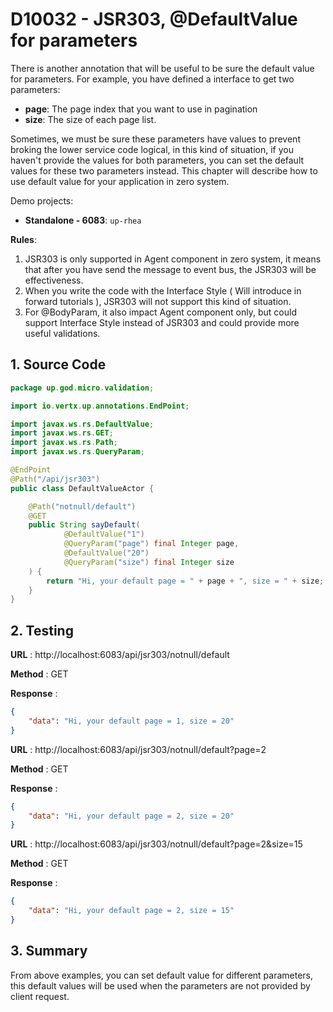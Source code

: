 # D10032 - JSR303, @DefaultValue for parameters

There is another annotation that will be useful to be sure the default value for parameters. For example, you have defined a interface to get two parameters:

* **page**: The page index that you want to use in pagination
* **size**: The size of each page list.

Sometimes, we must be sure these parameters have values to prevent broking the lower service code logical, in this kind of situation, if you haven't provide the values for both parameters, you can set the default values for these two parameters instead. This chapter will describe how to use default value for your application in zero system.

Demo projects:

* **Standalone - 6083**: `up-rhea`

**Rules**:

1. JSR303 is only supported in Agent component in zero system, it means that after you have send the message to event bus, the JSR303 will be effectiveness.
2. When you write the code with the Interface Style \( Will introduce in forward tutorials \), JSR303 will not support this kind of situation.
3. For @BodyParam, it also impact Agent component only, but could support Interface Style instead of JSR303 and could provide more useful validations.

## 1. Source Code

```java
package up.god.micro.validation;

import io.vertx.up.annotations.EndPoint;

import javax.ws.rs.DefaultValue;
import javax.ws.rs.GET;
import javax.ws.rs.Path;
import javax.ws.rs.QueryParam;

@EndPoint
@Path("/api/jsr303")
public class DefaultValueActor {

    @Path("notnull/default")
    @GET
    public String sayDefault(
            @DefaultValue("1")
            @QueryParam("page") final Integer page,
            @DefaultValue("20")
            @QueryParam("size") final Integer size
    ) {
        return "Hi, your default page = " + page + ", size = " + size;
    }
}
```

## 2. Testing

**URL** : http://localhost:6083/api/jsr303/notnull/default

**Method** : GET

**Response** : 

```json
{
    "data": "Hi, your default page = 1, size = 20"
}
```

**URL** : http://localhost:6083/api/jsr303/notnull/default?page=2

**Method** : GET

**Response** : 

```json
{
    "data": "Hi, your default page = 2, size = 20"
}
```

**URL** : http://localhost:6083/api/jsr303/notnull/default?page=2&size=15

**Method** : GET

**Response** : 

```json
{
    "data": "Hi, your default page = 2, size = 15"
}
```

## 3. Summary

From above examples, you can set default value for different parameters, this default values will be used when the parameters are not provided by client request.



